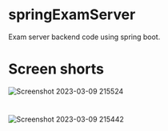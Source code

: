 # springExamServer
Exam server backend code using spring boot.

# Screen shorts
![Screenshot 2023-03-09 215524](https://user-images.githubusercontent.com/85428232/224108206-971798fe-cafe-407d-bc53-8dfb9fec255e.png)
#
![Screenshot 2023-03-09 215442](https://user-images.githubusercontent.com/85428232/224108237-b7cd6b6f-9403-45d9-bcd9-f0eedad039d0.png)


